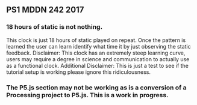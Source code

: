## PS1 MDDN 242 2017

### 18 hours of static is not nothing.

This clock is just 18 hours of static played on repeat. Once the pattern is learned the user can learn identify what time it by just observing the static feedback. 
Disclaimer: This clock has an extremely steep learning curve, users may require a degree in science and communication to actually use as a functional clock.
Additional Disclaimer: This is just a test to see if the tutorial setup is working please ignore this ridiculousness.

### The P5.js section may not be working as is a conversion of a Processing project to P5.js. This is a work in progress.